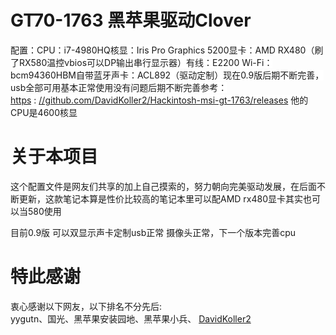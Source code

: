 <p>
	<h1>
		<a id="gt70黑苹果驱动clover" class="anchor" href="gt70黑苹果驱动clover"></a>GT70-1763 黑苹果驱动Clover
	</h1>
	<p>
		<span style="background-color:#FFFFFF;"><span>配置：CPU：i7-4980HQ核显：Iris Pro Graphics 5200显卡：AMD RX480（刷了RX580温控vbios可以DP输出串行显示器）有线：E2200 Wi-Fi：bcm94360HBM自带蓝牙声卡：ACL892（驱动定制）现在0.9版后期不断完善，usb全部可用基本正常使用没有问题后期不断完善参考：</span></span><a href="https://github.com/DavidKoller2/Hackintosh-msi-gt-1763/releases"><span><span>https</span></span></a><span style="background-color:#FFFFFF;"><span>&nbsp;:&nbsp;</span><a href="https://github.com/DavidKoller2/Hackintosh-msi-gt-1763/releases"><span>//github.com/DavidKoller2/Hackintosh-msi-gt-1763/releases</span></a><span>&nbsp;他的CPU是4600核显</span></span> 
	</p>
	<h1>
		<a id="user-content-关于本项目" class="anchor" href="#关于本项目"></a>关于本项目
	</h1>
	<p>
		这个配置文件是网友们共享的加上自己摸索的，努力朝向完美驱动发展，在后面不断更新，这款笔记本算是性价比较高的笔记本里可以配AMD rx480显卡其实也可以当580使用
	</p>
	<p>
		目前0.9版 可以双显示声卡定制usb正常 摄像头正常，下一个版本完善cpu
	</p>
	<h1>
		<a id="user-content-特此感谢" class="anchor" href="#特此感谢"></a>特此感谢
	</h1>
	<p>
		衷心感谢以下网友，以下排名不分先后:<br />
yygutn、国光、黑苹果安装园地、黑苹果小兵、&nbsp;<a class="url fn" href="https://github.com/DavidKoller2">DavidKoller2</a> 
	</p>
	<h1 class="public  d-flex flex-wrap flex-items-center break-word float-none " style="font-size:18px;font-weight:400;color:#586069;font-family:-apple-system, BlinkMacSystemFont, &quot;">
		<div>
			<br />
		</div>
	</h1>
	<p>
		<br />
	</p>
</p>
<div class="footer container-lg width-full p-responsive">
	<div class="d-flex flex-justify-center pb-6">
		<span class="f6 text-gray-light"></span> 
	</div>
<!-- div-->
</div>
